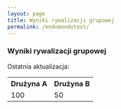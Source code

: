 ```yaml
---
layout: page
title: Wyniki rywalizacji grupowej
permalink: /endomondotest/
---
```


### Wyniki rywalizacji grupowej

Ostatnia aktualizacja: 

<table style="width:100%">
  <tr>
    <th>Drużyna A</th>
    <th>Drużyna B</th>
  </tr>
  <tr>
    <td>100</td>
    <td>50</td>
  </tr>
</table>
